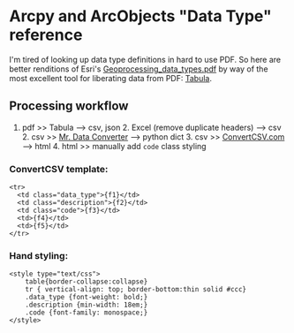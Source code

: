 # Arcpy and ArcObjects "Data Type" reference

I'm tired of looking up data type definitions in hard to use PDF. So here are better renditions of Esri's [Geoprocessing_data_types.pdf][0] by way of the most excellent tool for liberating data from PDF: [Tabula][1].

## Processing workflow

 1. pdf >> Tabula --> csv, json
    2. Excel (remove duplicate headers) --> csv
        2. csv >> [Mr. Data Converter][2] -->  python dict
        3. csv >> [ConvertCSV.com][3] --> html 
        4. html >> manually add `code` class styling
   

### ConvertCSV template:

    <tr>
      <td class="data_type">{f1}</td>
      <td class="description">{f2}</td>
      <td class="code">{f3}</td>
      <td>{f4}</td>
      <td>{f5}</td>
    </tr>

### Hand styling:

    <style type="text/css">
        table{border-collapse:collapse}
        tr { vertical-align: top; border-bottom:thin solid #ccc}
        .data_type {font-weight: bold;}
        .description {min-width: 18em;}
        .code {font-family: monospace;}
    </style>


 [0]:http://desktop.arcgis.com/en/arcmap/latest/tools/supplement/data-types-for-geoprocessing-tool-parameters.htm
 [1]:http://tabula.technology/
 [2]:https://shancarter.github.io/mr-data-converter/
 [3]:http://www.convertcsv.com/csv-to-html.htm
